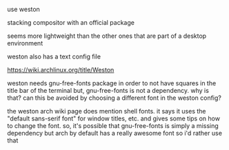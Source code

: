 use weston

stacking compositor with an official package

seems more lightweight than the other ones that are part of a desktop environment

weston also has a text config file

https://wiki.archlinux.org/title/Weston

weston needs gnu-free-fonts package in order to not have squares in the title bar of the terminal
but, gnu-free-fonts is not a dependency. why is that? can this be avoided by choosing a different font in the weston config?

the weston arch wiki page does mention shell fonts. it says it uses the "default sans-serif font" for window titles, etc. and gives some tips on how to change the font. 
so, it's possible that gnu-free-fonts is simply a missing dependency but arch by default has a really awesome font so i'd rather use that
